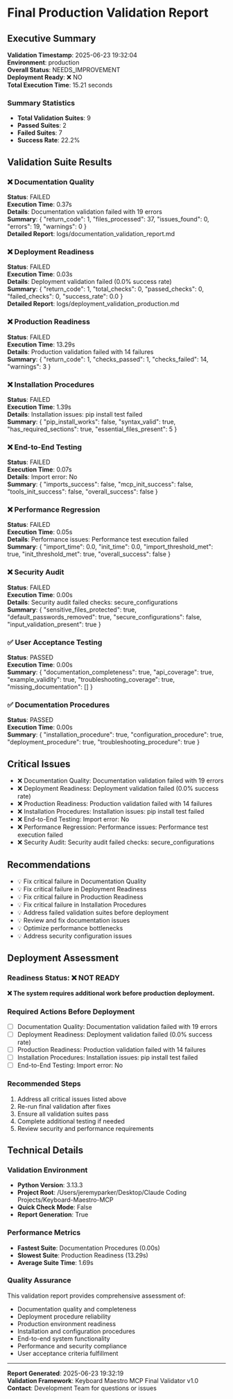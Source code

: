 # Final Production Validation Report

## Executive Summary

**Validation Timestamp**: 2025-06-23 19:32:04  
**Environment**: production  
**Overall Status**: NEEDS_IMPROVEMENT  
**Deployment Ready**: ❌ NO  
**Total Execution Time**: 15.21 seconds

### Summary Statistics
- **Total Validation Suites**: 9
- **Passed Suites**: 2
- **Failed Suites**: 7
- **Success Rate**: 22.2%

## Validation Suite Results

### ❌ Documentation Quality
**Status**: FAILED  
**Execution Time**: 0.37s  
**Details**: Documentation validation failed with 19 errors  
**Summary**: {
  "return_code": 1,
  "files_processed": 37,
  "issues_found": 0,
  "errors": 19,
  "warnings": 0
}  
**Detailed Report**: logs/documentation_validation_report.md  

### ❌ Deployment Readiness
**Status**: FAILED  
**Execution Time**: 0.03s  
**Details**: Deployment validation failed (0.0% success rate)  
**Summary**: {
  "return_code": 1,
  "total_checks": 0,
  "passed_checks": 0,
  "failed_checks": 0,
  "success_rate": 0.0
}  
**Detailed Report**: logs/deployment_validation_production.md  

### ❌ Production Readiness
**Status**: FAILED  
**Execution Time**: 13.29s  
**Details**: Production validation failed with 14 failures  
**Summary**: {
  "return_code": 1,
  "checks_passed": 1,
  "checks_failed": 14,
  "warnings": 3
}  

### ❌ Installation Procedures
**Status**: FAILED  
**Execution Time**: 1.39s  
**Details**: Installation issues: pip install test failed  
**Summary**: {
  "pip_install_works": false,
  "syntax_valid": true,
  "has_required_sections": true,
  "essential_files_present": 5
}  

### ❌ End-to-End Testing
**Status**: FAILED  
**Execution Time**: 0.07s  
**Details**: Import error: No  
**Summary**: {
  "imports_success": false,
  "mcp_init_success": false,
  "tools_init_success": false,
  "overall_success": false
}  

### ❌ Performance Regression
**Status**: FAILED  
**Execution Time**: 0.05s  
**Details**: Performance issues: Performance test execution failed  
**Summary**: {
  "import_time": 0.0,
  "init_time": 0.0,
  "import_threshold_met": true,
  "init_threshold_met": true,
  "overall_success": false
}  

### ❌ Security Audit
**Status**: FAILED  
**Execution Time**: 0.00s  
**Details**: Security audit failed checks: secure_configurations  
**Summary**: {
  "sensitive_files_protected": true,
  "default_passwords_removed": true,
  "secure_configurations": false,
  "input_validation_present": true
}  

### ✅ User Acceptance Testing
**Status**: PASSED  
**Execution Time**: 0.00s  
**Summary**: {
  "documentation_completeness": true,
  "api_coverage": true,
  "example_validity": true,
  "troubleshooting_coverage": true,
  "missing_documentation": []
}  

### ✅ Documentation Procedures
**Status**: PASSED  
**Execution Time**: 0.00s  
**Summary**: {
  "installation_procedure": true,
  "configuration_procedure": true,
  "deployment_procedure": true,
  "troubleshooting_procedure": true
}  

## Critical Issues

- ❌ Documentation Quality: Documentation validation failed with 19 errors
- ❌ Deployment Readiness: Deployment validation failed (0.0% success rate)
- ❌ Production Readiness: Production validation failed with 14 failures
- ❌ Installation Procedures: Installation issues: pip install test failed
- ❌ End-to-End Testing: Import error: No
- ❌ Performance Regression: Performance issues: Performance test execution failed
- ❌ Security Audit: Security audit failed checks: secure_configurations

## Recommendations

- 💡 Fix critical failure in Documentation Quality
- 💡 Fix critical failure in Deployment Readiness
- 💡 Fix critical failure in Production Readiness
- 💡 Fix critical failure in Installation Procedures
- 💡 Address failed validation suites before deployment
- 💡 Review and fix documentation issues
- 💡 Optimize performance bottlenecks
- 💡 Address security configuration issues

## Deployment Assessment

### Readiness Status: ❌ NOT READY

**❌ The system requires additional work before production deployment.**

### Required Actions Before Deployment
- [ ] Documentation Quality: Documentation validation failed with 19 errors
- [ ] Deployment Readiness: Deployment validation failed (0.0% success rate)
- [ ] Production Readiness: Production validation failed with 14 failures
- [ ] Installation Procedures: Installation issues: pip install test failed
- [ ] End-to-End Testing: Import error: No

### Recommended Steps
1. Address all critical issues listed above
2. Re-run final validation after fixes
3. Ensure all validation suites pass
4. Complete additional testing if needed
5. Review security and performance requirements

## Technical Details

### Validation Environment
- **Python Version**: 3.13.3
- **Project Root**: /Users/jeremyparker/Desktop/Claude Coding Projects/Keyboard-Maestro-MCP
- **Quick Check Mode**: False
- **Report Generation**: True

### Performance Metrics
- **Fastest Suite**: Documentation Procedures (0.00s)
- **Slowest Suite**: Production Readiness (13.29s)
- **Average Suite Time**: 1.69s

### Quality Assurance
This validation report provides comprehensive assessment of:
- Documentation quality and completeness
- Deployment procedure reliability
- Production environment readiness
- Installation and configuration procedures
- End-to-end system functionality
- Performance and security compliance
- User acceptance criteria fulfillment

---
**Report Generated**: 2025-06-23 19:32:19  
**Validation Framework**: Keyboard Maestro MCP Final Validator v1.0  
**Contact**: Development Team for questions or issues
